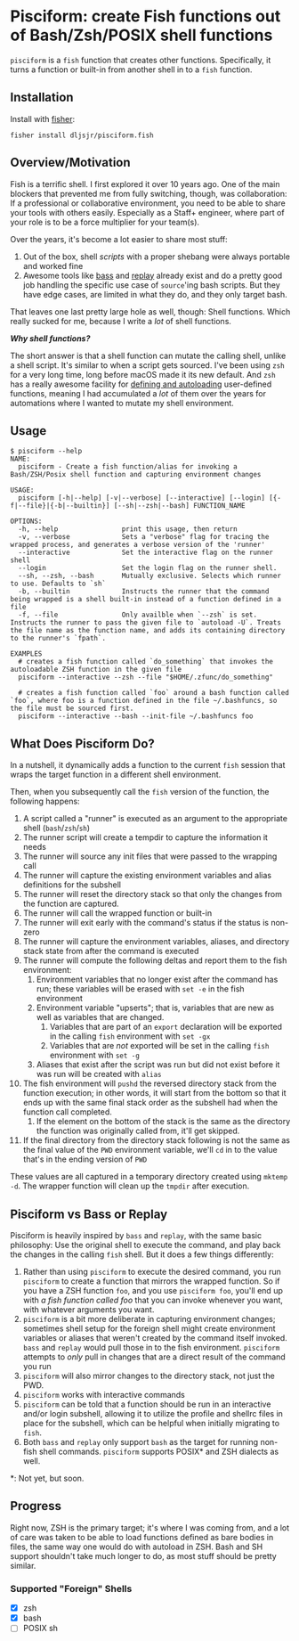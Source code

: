 # Pisciform: create Fish functions out of Bash/Zsh/POSIX shell functions

`pisciform` is a `fish` function that creates other functions. Specifically, it turns a function or built-in from another shell in to a `fish` function.

## Installation

Install with [fisher](https://github.com/jorgebucaran/fisher):

```console
fisher install dljsjr/pisciform.fish
```

## Overview/Motivation

Fish is a terrific shell. I first explored it over 10 years ago. One of the main blockers that prevented me from fully switching, though, was collaboration: If a professional or collaborative environment, you need to be able to share your tools with others easily. Especially as a Staff+ engineer, where part of your role is to be a force multiplier for your team(s).

Over the years, it's become a lot easier to share most stuff:

1. Out of the box, shell *scripts* with a proper shebang were always portable and worked fine
2. Awesome tools like [bass](https://github.com/edc/bass) and [replay](https://github.com/jorgebucaran/replay.fish) already exist and do a pretty good job handling the specific use case of `source`'ing bash scripts. But they have edge cases, are limited in what they do, and they only target bash.

That leaves one last pretty large hole as well, though: Shell functions. Which really sucked for me, because I write a *lot* of shell functions.

***Why shell functions?***

The short answer is that a shell function can mutate the calling shell, unlike a shell script. It's similar to when a script gets sourced. I've been using `zsh` for a very long time, long before macOS made it its new default. And `zsh` has a really awesome facility for [defining and autoloading](https://zsh.sourceforge.io/Doc/Release/Functions.html) user-defined functions, meaning I had accumulated a *lot* of them over the years for automations where I wanted to mutate my shell environment.

## Usage

```console
$ pisciform --help
NAME:
  pisciform - Create a fish function/alias for invoking a Bash/ZSH/Posix shell function and capturing environment changes

USAGE:
  pisciform [-h|--help] [-v|--verbose] [--interactive] [--login] [{-f|--file}|{-b|--builtin}] [--sh|--zsh|--bash] FUNCTION_NAME

OPTIONS:
  -h, --help                print this usage, then return
  -v, --verbose             Sets a "verbose" flag for tracing the wrapped process, and generates a verbose version of the 'runner'
  --interactive             Set the interactive flag on the runner shell
  --login                   Set the login flag on the runner shell.
  --sh, --zsh, --bash       Mutually exclusive. Selects which runner to use. Defaults to `sh`
  -b, --builtin             Instructs the runner that the command being wrapped is a shell built-in instead of a function defined in a file
  -f, --file                Only availble when `--zsh` is set. Instructs the runner to pass the given file to `autoload -U`. Treats the file name as the function name, and adds its containing directory to the runner's `fpath`.

EXAMPLES
  # creates a fish function called `do_something` that invokes the autoloadable ZSH function in the given file
  pisciform --interactive --zsh --file "$HOME/.zfunc/do_something"

  # creates a fish function called `foo` around a bash function called `foo`, where foo is a function defined in the file ~/.bashfuncs, so the file must be sourced first.
  pisciform --interactive --bash --init-file ~/.bashfuncs foo
```

## What Does Pisciform Do?

In a nutshell, it dynamically adds a function to the current `fish` session that wraps the target function in a different shell environment.

Then, when you subsequently call the `fish` version of the function, the following happens:

1. A script called a "runner" is executed as an argument to the appropriate shell (`bash`/`zsh`/`sh`)
2. The runner script will create a tempdir to capture the information it needs
3. The runner will source any init files that were passed to the wrapping call
4. The runner will capture the existing environment variables and alias definitions for the subshell
5. The runner will reset the directory stack so that only the changes from the function are captured.
6. The runner will call the wrapped function or built-in
7. The runner will exit early with the command's status if the status is non-zero
8. The runner will capture the environment variables, aliases, and directory stack state from after the command is executed
9. The runner will compute the following deltas and report them to the fish environment:
   1. Environment variables that no longer exist after the command has run; these variables will be erased with `set -e` in the fish environment
   2. Environment variable "upserts"; that is, variables that are new as well as variables that are changed.
      1. Variables that are part of an `export` declaration will be exported in the calling `fish` environment with `set -gx`
      2. Variables that are *not* exported will be set in the calling `fish` environment with `set -g`
   3. Aliases that exist after the script was run but did not exist before it was run will be created with `alias`
10. The fish environment will `pushd` the reversed directory stack from the function execution; in other words, it will start from the bottom so that it ends up with the same final stack order as the subshell had when the function call completed.
    1. If the element on the bottom of the stack is the same as the directory the function was originally called from, it'll get skipped.
11. If the final directory from the directory stack following is not the same as the final value of the `PWD` environment variable, we'll `cd` in to the value that's in the ending version of `PWD`

These values are all captured in a temporary directory created using `mktemp -d`. The wrapper function will clean up the `tmpdir` after execution.

## Pisciform vs Bass or Replay

Pisciform is heavily inspired by `bass` and `replay`, with the same basic philosophy: Use the original shell to execute the command, and play back the changes in the calling `fish` shell. But it does a few things differently:

1. Rather than using `pisciform` to execute the desired command, you run `pisciform` to create a function that mirrors the wrapped function. So if you have a ZSH function `foo`, and you use `pisciform foo`, you'll end up with *a fish function called foo* that you can invoke whenever you want, with whatever arguments you want.
2. `pisciform` is a bit more deliberate in capturing environment changes; sometimes shell setup for the foreign shell might create environment variables or aliases that weren't created by the command itself invoked. `bass` and `replay` would pull those in to the fish environment. `pisciform` attempts to *only* pull in changes that are a direct result of the command you run
3. `pisciform` will also mirror changes to the directory stack, not just the PWD.
4. `pisciform` works with interactive commands
5. `pisciform` can be told that a function should be run in an interactive and/or login subshell, allowing it to utilize the profile and shellrc files in place for the subshell, which can be helpful when initially migrating to `fish`.
6. Both `bass` and `replay` only support `bash` as the target for running non-fish shell commands. `pisciform` supports POSIX* and ZSH dialects as well.

\*: Not yet, but soon.

## Progress

Right now, ZSH is the primary target; it's where I was coming from, and a lot of care was taken to be able to load functions defined as bare bodies in files, the same way one would do with autoload in ZSH. Bash and SH support shouldn't take much longer to do, as most stuff should be pretty similar.

### Supported "Foreign" Shells

- [x] zsh
- [x] bash
- [ ] POSIX sh
